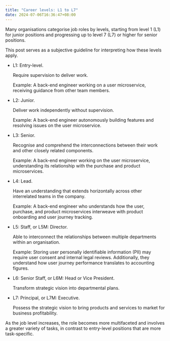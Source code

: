 ```yaml
---
title: "Career levels: L1 to L7"
date: 2024-07-06T16:36:47+08:00
---
```


Many organisations categorise job roles by levels, starting from level 1 (L1) for junior positions and progressing up to level 7 (L7) or higher for senior positions.

This post serves as a subjective guideline for interpreting how these levels apply.

- L1: Entry-level.

    Require supervision to deliver work.

    Example: A back-end engineer working on a user microservice, receiving guidance from other team members.

- L2: Junior.

    Deliver work independently without supervision.

    Example: A back-end engineer autonomously building features and resolving issues on the user microservice.

- L3: Senior.

    Recognise and comprehend the interconnections between their work and other closely related components.

    Example: A back-end engineer working on the user microservice, understanding its relationship with the purchase and product microservices.

- L4: Lead.

    Have an understanding that extends horizontally across other interrelated teams in the company.

    Example: A back-end engineer who understands how the user, purchase, and product microservices interweave with product onboarding and user journey tracking.

- L5: Staff, or L5M: Director.

    Able to interconnect the relationships between multiple departments within an organisation.

    Example: Storing user personally identifiable information (PII) may require user consent and internal legal reviews. Additionally, they understand how user journey performance translates to accounting figures.

- L6: Senior Staff, or L6M: Head or Vice President.

    Transform strategic vision into departmental plans.

- L7: Principal, or L7M: Executive.

    Possess the strategic vision to bring products and services to market for business profitability.

As the job level increases, the role becomes more multifaceted and involves a greater variety of tasks, in contrast to entry-level positions that are more task-specific.
